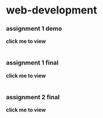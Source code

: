 <h1>web-development</h1>

<h3>assignment 1 demo</h3>
<a href="./assignment%201/index.html" style="text-decoration: none;"><strong>click me to view </strong></a>
<br><br>

<h3>assignment 1 final</h3>
<a href="./assignment%201%20final/index.html" style="text-decoration: none;"><strong>click me to view </strong></a>
<br><br>

<h3>assignment 2 final</h3>
<a href="./assignment%202%20final/index.html" style="text-decoration: none;"><strong>click me to view </strong></a>

<!-- Add deployment link when ready:
Deployed (Netlify): https://your-deploy-link.netlify.app -->
